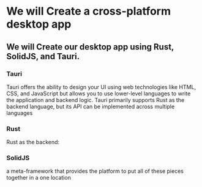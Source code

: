 # We will Create a cross-platform desktop app

## We will Create our desktop app using Rust, SolidJS, and Tauri.

### Tauri
Tauri offers the ability to design your UI using web technologies like HTML, CSS, and JavaScript but allows you to use lower-level languages to write the application and backend logic.
Tauri primarily supports Rust as the backend language, but its API can be implemented across multiple languages

### Rust
Rust as the backend:

### SolidJS
a meta-framework that provides the platform to put all of these pieces together in a one location
